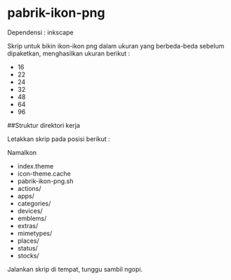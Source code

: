 pabrik-ikon-png
===============

Dependensi : inkscape

Skrip untuk bikin ikon-ikon png dalam ukuran yang berbeda-beda sebelum dipaketkan, menghasilkan ukuran berikut :
- 16
- 22
- 24
- 32
- 48
- 64
- 96

##Struktur direktori kerja

Letakkan skrip pada posisi berikut :

NamaIkon
- index.theme
- icon-theme.cache
- pabrik-ikon-png.sh
- actions/
- apps/
- categories/
- devices/
- emblems/
- extras/
- mimetypes/
- places/
- status/
- stocks/

Jalankan skrip di tempat, tunggu sambil ngopi.
